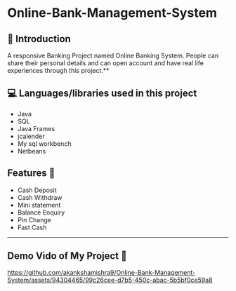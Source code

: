# Online-Bank-Management-System

## 📌 Introduction
A responsive Banking Project named Online Banking System. People can share their personal details and can open account and have real life experiences through this project.**

## 💻 Languages/libraries used in this project
- Java
- SQL
- Java Frames
- jcalender
- My sql workbench
- Netbeans

## Features 🌸

- Cash Deposit
- Cash Withdraw
- Mini statement
- Balance Enquiry
- Pin Change
- Fast Cash

---------------------------------------------------------------------------------------------------------------------------------------------------------------------------------------------------------------------------------------------------------------------------------------------------------------------------------------------------------------------------------------------------------------------------------------------------------------------------------------------------------------------------------------------------------------------------------------------------------------------------------------------------------------------

## Demo Vido of My Project 💙

https://github.com/akankshamishra9/Online-Bank-Management-System/assets/94304465/99c26cee-d7b5-450c-abac-5b5bf0ce59a8



